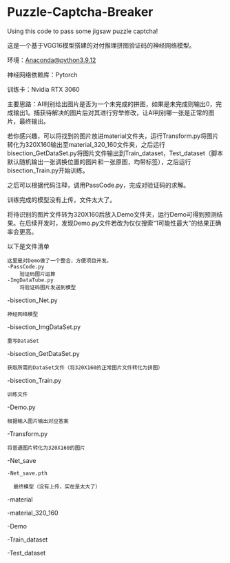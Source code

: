 # Puzzle-Captcha-Breaker
Using this code to pass some jigsaw puzzle captcha!

这是一个基于VGG16模型搭建的对付推理拼图验证码的神经网络模型。

环境：Anaconda@python3.9.12

神经网络依赖库：Pytorch

训练卡：Nvidia RTX 3060

主要思路：AI判别给出图片是否为一个未完成的拼图，如果是未完成则输出0，完成输出1。捕获待解决的图片后对其进行穷举修改，让AI判别哪一张是正常的图片，最终输出。

若你感兴趣，可以将找到的图片放进material文件夹，运行Transform.py将图片转化为320X160输出至material_320_160文件夹，之后运行bisection_GetDataSet.py将图片文件输出到Train_dataset，Test_dataset（脚本默认随机输出一张调换位置的图片和一张原图，均带标签），之后运行bisection_Train.py开始训练。

之后可以根据代码注释，调用PassCode.py，完成对验证码的求解。

训练完成的模型没有上传，文件太大了。

将待识别的图片文件转为320X160后放入Demo文件夹，运行Demo可得到预测结果。在后续开发时，发现Demo.py文件若改为仅仅搜索“1可能性最大”的结果正确率会更高。

以下是文件清单
    
    这里是对Demo做了一个整合，方便项目开发。
    -PassCode.py
        验证码图片运算
    -ImgDataTube.py
        将验证码图片发送到模型

-bisection_Net.py

    神经网络模型

-bisection_ImgDataSet.py

    重写DataSet

-bisection_GetDataSet.py

    获取所需的DataSet文件（将320X160的正常图片文件转化为拼图）

-bisection_Train.py
 
    训练文件

-Demo.py

    根据输入图片输出对应答案

-Transform.py

    将普通图片转化为320X160的图片

-Net_save

    -Net_save.pth
   
      最终模型（没有上传，实在是太大了）

-material

-material_320_160

-Demo

-Train_dataset

-Test_dataset
